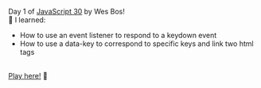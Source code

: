 Day 1 of <a href="https://javascript30.com/" target="_blank">JavaScript 30</a> by Wes Bos!
<br>
👀 I learned:
<ul>
<li>How to use an event listener to respond to a keydown event</li>
<li>How to use a data-key to correspond to specific keys and link two html tags</li>
</ul>
<br>
<a href="https://mchlol.github.io/javascript-drumkit/" target="_blank">Play here!</a> 🥁
